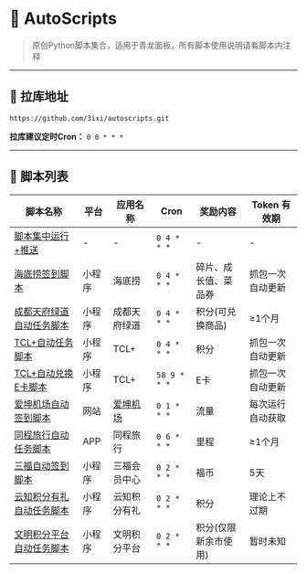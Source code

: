 # 🚀 AutoScripts

> 原创Python脚本集合，适用于青龙面板，所有脚本使用说明请看脚本内注释

---

## 🔗 拉库地址

```plaintext
https://github.com/3ixi/autoscripts.git
```

**拉库建议定时Cron：** `0 0 * * *`

---

## 📜 脚本列表

| 脚本名称         | 平台       | 应用名称       | Cron      | 奖励内容                 | Token 有效期          |
|------------------|------------|----------------|---------------|--------------------------|-----------------------|
| [脚本集中运行+推送](https://github.com/3ixi/autoscripts/blob/main/gogo.py)|-|-|`0 4 * * *`|-|-|
| [海底捞签到脚本](https://github.com/3ixi/autoscripts/blob/main/hdl_sign.py)|小程序|海底捞|`0 4 * * *`|碎片、成长值、菜品券|抓包一次自动更新|
| [成都天府绿道自动任务脚本](https://github.com/3ixi/autoscripts/blob/main/tianfu_sign.py)|小程序|成都天府绿道|`0 4 * * *`|积分(可兑换商品)|≥1个月|
| [TCL+自动任务脚本](https://github.com/3ixi/autoscripts/blob/main/tcl.py)|小程序|TCL+|`0 4 * * *`|积分|抓包一次自动更新|
| [TCL+自动兑换E卡脚本](https://github.com/3ixi/autoscripts/blob/main/tcl_ek.py)|小程序|TCL+|`58 9 * * *`|E卡|抓包一次自动更新|
| [爱坤机场自动签到脚本](https://github.com/3ixi/autoscripts/blob/main/ikuuu.py)|网站|[爱坤机场](https://ikuuu.org "转到爱坤机场")|`0 1 * * *`|流量|每次运行自动获取|
| [同程旅行自动任务脚本](https://github.com/3ixi/autoscripts/blob/main/tongcheng.py)|APP|同程旅行|`0 6 * * *`|里程|≥1个月|
| [三福自动签到脚本](https://github.com/3ixi/autoscripts/blob/main/sanfu.py)|小程序|三福会员中心|`0 2 * * *`|福币|5天|
| [云知积分有礼自动任务脚本](https://github.com/3ixi/autoscripts/blob/main/yunzhi.py)|小程序|云知积分有礼|`0 2 * * *`|积分|理论上不过期|
| [文明积分平台自动任务脚本](https://github.com/3ixi/autoscripts/blob/main/wmjf.py)|小程序|文明积分平台|`0 2 * * *`|积分(仅限新余市使用)|暂时未知|